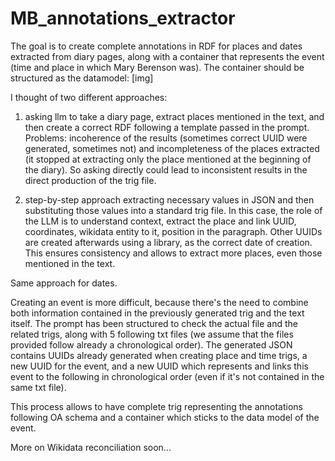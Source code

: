 # MB_annotations_extractor

The goal is to create complete annotations in RDF for places and dates extracted from diary pages, along with a container that represents the event (time and place in which Mary Berenson was). The container should be structured as the datamodel: [img]
 
I thought of two different approaches:
1) asking llm to take a diary page, extract places mentioned in the text, and then create a correct RDF following a template passed in the prompt. Problems: incoherence of the results (sometimes correct UUID were generated, sometimes not) and incompleteness of the places extracted (it stopped at extracting only the place mentioned at the beginning of the diary). So asking directly could lead to inconsistent results in the direct production of the trig file. 

2) step-by-step approach extracting necessary values in JSON and then substituting those values into a standard trig file. In this case, the role of the LLM is to understand context, extract the place and link UUID, coordinates, wikidata entity to it, position in the paragraph. Other UUIDs are created afterwards using a library, as the correct date of creation. This ensures consistency and allows to extract more places, even those mentioned in the text. 

Same approach for dates. 

Creating an event is more difficult, because there's the need to combine both information contained in the previously generated trig and the text itself. The prompt has been structured to check the actual file and the related trigs, along with 5 following txt files (we assume that the files provided follow already a chronological order). The generated JSON contains UUIDs already generated when creating place and time trigs, a new UUID for the event, and a new UUID which represents and links this event to the following in chronological order (even if it's not contained in the same txt file). 

This process allows to have complete trig representing the annotations following OA schema and a container which sticks to the data model of the event. 

More on Wikidata reconciliation soon...


